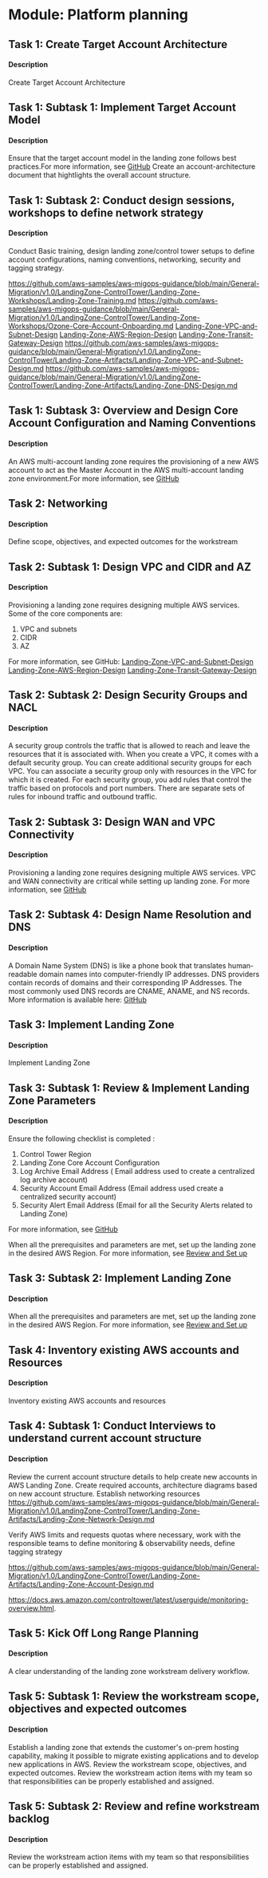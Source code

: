 
# Module: Platform planning
## Task 1: Create Target Account Architecture
#### Description
Create Target Account Architecture
## Task 1: Subtask 1: Implement Target Account Model
#### Description
Ensure that the target account model in the landing zone follows best practices.For more information, see [GitHub](https://github.com/aws-samples/aws-migops-guidance/blob/main/General-Migration/v1.0/LandingZone-ControlTower/Landing-Zone-Artifacts/Landing-Zone-Account-Design.md)
Create an account-architecture document that hightlights the overall account structure. 
## Task 1: Subtask 2: Conduct design sessions, workshops to define network strategy
#### Description
Conduct Basic training, design landing zone/control tower setups to define account configurations, naming conventions, networking, security and tagging strategy.

https://github.com/aws-samples/aws-migops-guidance/blob/main/General-Migration/v1.0/LandingZone-ControlTower/Landing-Zone-Workshops/Landing-Zone-Training.md
https://github.com/aws-samples/aws-migops-guidance/blob/main/General-Migration/v1.0/LandingZone-ControlTower/Landing-Zone-Workshops/Ozone-Core-Account-Onboarding.md
[Landing-Zone-VPC-and-Subnet-Design](https://github.com/aws-samples/aws-migops-guidance/blob/main/General-Migration/v1.0/LandingZone-ControlTower/Landing-Zone-Artifacts/Landing-Zone-VPC-and-Subnet-Design.md)
[Landing-Zone-AWS-Region-Design](https://github.com/aws-samples/aws-migops-guidance/blob/main/General-Migration/v1.0/LandingZone-ControlTower/Landing-Zone-Artifacts/Landing-Zone-AWS-Region-Design.md)
[Landing-Zone-Transit-Gateway-Design](https://github.com/aws-samples/aws-migops-guidance/blob/main/General-Migration/v1.0/LandingZone-ControlTower/Landing-Zone-Artifacts/Landing-Zone-Transit-Gateway-Design.md)
https://github.com/aws-samples/aws-migops-guidance/blob/main/General-Migration/v1.0/LandingZone-ControlTower/Landing-Zone-Artifacts/Landing-Zone-VPC-and-Subnet-Design.md
https://github.com/aws-samples/aws-migops-guidance/blob/main/General-Migration/v1.0/LandingZone-ControlTower/Landing-Zone-Artifacts/Landing-Zone-DNS-Design.md

## Task 1: Subtask 3: Overview and Design Core Account Configuration and Naming Conventions
#### Description
An AWS multi-account landing zone requires the provisioning of a new AWS account to act as the Master Account in the AWS multi-account landing zone environment.For more information, see [GitHub](https://github.com/aws-samples/aws-migops-guidance/blob/main/General-Migration/v1.0/LandingZone-ControlTower/Landing-Zone-Workshops/Ozone-Core-Account-Onboarding.md)
## Task 2: Networking
#### Description
Define scope, objectives, and expected outcomes for the workstream
## Task 2: Subtask 1: Design VPC and CIDR and AZ
#### Description
Provisioning a landing zone requires designing multiple AWS services. Some of the core components are: 
1) VPC and subnets 
2) CIDR 
3) AZ 

For more information, see GitHub: 
[Landing-Zone-VPC-and-Subnet-Design](https://github.com/aws-samples/aws-migops-guidance/blob/main/General-Migration/v1.0/LandingZone-ControlTower/Landing-Zone-Artifacts/Landing-Zone-VPC-and-Subnet-Design.md)
[Landing-Zone-AWS-Region-Design](https://github.com/aws-samples/aws-migops-guidance/blob/main/General-Migration/v1.0/LandingZone-ControlTower/Landing-Zone-Artifacts/Landing-Zone-AWS-Region-Design.md)
[Landing-Zone-Transit-Gateway-Design](https://github.com/aws-samples/aws-migops-guidance/blob/main/General-Migration/v1.0/LandingZone-ControlTower/Landing-Zone-Artifacts/Landing-Zone-Transit-Gateway-Design.md)
## Task 2: Subtask 2: Design Security Groups and NACL
#### Description
A security group controls the traffic that is allowed to reach and leave the resources that it is associated with. When you create a VPC, it comes with a default security group. You can create additional security groups for each VPC. You can associate a security group only with resources in the VPC for which it is created. For each security group, you add rules that control the traffic based on protocols and port numbers. There are separate sets of rules for inbound traffic and outbound traffic.
## Task 2: Subtask 3: Design WAN and VPC Connectivity
#### Description
Provisioning a landing zone requires designing multiple AWS services. VPC and WAN connectivity are critical while setting up landing zone. For more information, see [GitHub](https://github.com/aws-samples/aws-migops-guidance/blob/main/General-Migration/v1.0/LandingZone-ControlTower/Landing-Zone-Artifacts/Landing-Zone-VPC-and-Subnet-Design.md)
## Task 2: Subtask 4: Design Name Resolution and DNS
#### Description
A Domain Name System (DNS) is like a phone book that translates human-readable domain names into computer-friendly IP addresses. DNS providers contain records of domains and their corresponding IP Addresses. The most commonly used DNS records are CNAME, ANAME, and NS records. More information is available here: [GitHub](https://github.com/aws-samples/aws-migops-guidance/blob/main/General-Migration/v1.0/LandingZone-ControlTower/Landing-Zone-Artifacts/Landing-Zone-DNS-Design.md)
## Task 3: Implement Landing Zone
#### Description
Implement Landing Zone
## Task 3: Subtask 1: Review & Implement Landing Zone Parameters
#### Description
Ensure the following checklist is completed : 
1) Control Tower Region 
2) Landing Zone Core Account Configuration 
3) Log Archive Email Address ( Email address used to create a centralized log archive account) 
4) Security Account Email Address (Email address used create a centralized security account) 
5) Security Alert Email Address (Email for all the Security Alerts related to Landing Zone)

For more information, see [GitHub](https://github.com/aws-samples/aws-migops-guidance/blob/main/General-Migration/v1.0/LandingZone-ControlTower/Landing-Zone-Artifacts/Landing-Zone-Control-Tower---Launch-Parameters.md)

When all the prerequisites and parameters are met, set up the landing zone in the desired AWS Region. For more information, see [Review and Set up](https://docs.aws.amazon.com/controltower/latest/userguide/review-and-set-up.html.)
## Task 3: Subtask 2: Implement Landing Zone
#### Description
When all the prerequisites and parameters are met, set up the landing zone in the desired AWS Region. For more information, see [Review and Set up](https://docs.aws.amazon.com/controltower/latest/userguide/review-and-set-up.html.)
## Task 4: Inventory existing AWS accounts and Resources
#### Description
Inventory existing AWS accounts and resources
## Task 4: Subtask 1: Conduct Interviews to understand current account structure
#### Description
Review the current account structure details to help create new accounts in AWS Landing Zone.
Create required accounts, architecture diagrams based on new account structure. Establish networking resources
https://github.com/aws-samples/aws-migops-guidance/blob/main/General-Migration/v1.0/LandingZone-ControlTower/Landing-Zone-Artifacts/Landing-Zone-Network-Design.md

Verify AWS limits and requests quotas where necessary, work with the responsible teams to define monitoring & observability needs, define tagging strategy

https://github.com/aws-samples/aws-migops-guidance/blob/main/General-Migration/v1.0/LandingZone-ControlTower/Landing-Zone-Artifacts/Landing-Zone-Account-Design.md

https://docs.aws.amazon.com/controltower/latest/userguide/monitoring-overview.html.
## Task 5: Kick Off Long Range Planning
#### Description
A clear understanding of the landing zone workstream delivery workflow.
## Task 5: Subtask 1: Review the workstream scope, objectives and expected outcomes
#### Description
Establish a landing zone that extends the customer's on-prem hosting capability, making it possible to migrate existing applications and to develop new applications in AWS. Review the workstream scope, objectives, and expected outcomes. Review the workstream action items with my team so that responsibilities can be properly established and assigned.
## Task 5: Subtask 2: Review and refine workstream backlog
#### Description
Review the workstream action items with my team so that responsibilities can be properly established and assigned.